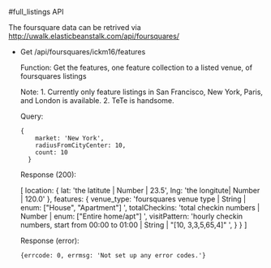 #full_listings API

The foursquare data can be retrived via http://uwalk.elasticbeanstalk.com/api/foursquares/

* Get /api/foursquares/ickm16/features

    Function:
      Get the features, one feature collection to a listed venue, of foursquares listings

    Note:
      1. Currently only feature listings in San Francisco, New York, Paris, and London is available.
      2. TeTe is handsome.

    Query:

      {
          market: 'New York',
          radiusFromCityCenter: 10,
          count: 10
        }

    Response (200):

    [
      location: {
            lat: 'the latitute | Number | 23.5',
          lng: 'the longitute| Number | 120.0'
          },
          features: {
            venue_type: 'foursquares venue type | String | enum: ["House", "Apartment"] ',
            totalCheckins: 'total checkin numbers | Number | enum: ["Entire home/apt"] ',
            visitPattern: 'hourly checkin numbers, start from 00:00 to 01:00 | String | "[10, 3,3,5,65,4]" ',
          }
        }
      ]

  Response (error):

      {errcode: 0, errmsg: 'Not set up any error codes.'}

